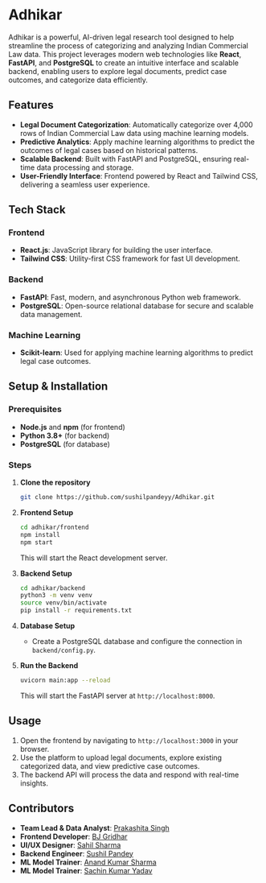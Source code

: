# Adhikar

Adhikar is a powerful, AI-driven legal research tool designed to help streamline the process of categorizing and analyzing Indian Commercial Law data. This project leverages modern web technologies like **React**, **FastAPI**, and **PostgreSQL** to create an intuitive interface and scalable backend, enabling users to explore legal documents, predict case outcomes, and categorize data efficiently.

## Features

- **Legal Document Categorization**: Automatically categorize over 4,000 rows of Indian Commercial Law data using machine learning models.
- **Predictive Analytics**: Apply machine learning algorithms to predict the outcomes of legal cases based on historical patterns.
- **Scalable Backend**: Built with FastAPI and PostgreSQL, ensuring real-time data processing and storage.
- **User-Friendly Interface**: Frontend powered by React and Tailwind CSS, delivering a seamless user experience.

## Tech Stack

### Frontend
- **React.js**: JavaScript library for building the user interface.
- **Tailwind CSS**: Utility-first CSS framework for fast UI development.
  
### Backend
- **FastAPI**: Fast, modern, and asynchronous Python web framework.
- **PostgreSQL**: Open-source relational database for secure and scalable data management.

### Machine Learning
- **Scikit-learn**: Used for applying machine learning algorithms to predict legal case outcomes.
  
## Setup & Installation

### Prerequisites

- **Node.js** and **npm** (for frontend)
- **Python 3.8+** (for backend)
- **PostgreSQL** (for database)

### Steps

1. **Clone the repository**

    ```bash
    git clone https://github.com/sushilpandeyy/Adhikar.git
    ```

2. **Frontend Setup**

    ```bash
    cd adhikar/frontend
    npm install
    npm start
    ```

    This will start the React development server.

3. **Backend Setup**

    ```bash
    cd adhikar/backend
    python3 -m venv venv
    source venv/bin/activate
    pip install -r requirements.txt
    ```

4. **Database Setup**

    - Create a PostgreSQL database and configure the connection in `backend/config.py`.

5. **Run the Backend**

    ```bash
    uvicorn main:app --reload
    ```

    This will start the FastAPI server at `http://localhost:8000`.

## Usage

1. Open the frontend by navigating to `http://localhost:3000` in your browser.
2. Use the platform to upload legal documents, explore existing categorized data, and view predictive case outcomes.
3. The backend API will process the data and respond with real-time insights.

## Contributors

- **Team Lead & Data Analyst**: [Prakashita Singh](https://github.com/prakashita)
- **Frontend Developer**: [BJ Gridhar](https://github.com/giri69)
- **UI/UX Designer**: [Sahil Sharma](https://github.com/Sahil-Sharma06)
- **Backend Engineer**: [Sushil Pandey](https://github.com/sushilpandeyy)
- **ML Model Trainer**: [Anand Kumar Sharma](https://github.com/mranandkumarsharma)
- **ML Model Trainer**: [Sachin Kumar Yadav](https://github.com/SACHINKUMAR1728)


